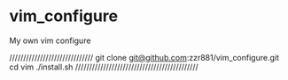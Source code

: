 vim_configure
=============

My own vim configure

//////////////////////////////
git clone git@github.com:zzr881/vim_configure.git
cd vim
./install.sh
////////////////////////////////////////////
